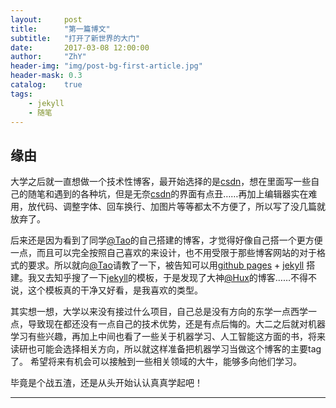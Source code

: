 ```yaml
---
layout:     post
title:      "第一篇博文"
subtitle:   "打开了新世界的大门"
date:       2017-03-08 12:00:00
author:     "ZhY"
header-img: "img/post-bg-first-article.jpg"
header-mask: 0.3
catalog:    true
tags:
    - jekyll
    - 随笔
---
```

## 缘由
大学之后就一直想做一个技术性博客，最开始选择的是[csdn][1]，想在里面写一些自己的随笔和遇到的各种坑，但是无奈[csdn][1]的界面有点丑……再加上编辑器实在难用，放代码、调整字体、回车换行、加图片等等都太不方便了，所以写了没几篇就放弃了。

后来还是因为看到了同学[@Tao][2]的自己搭建的博客，才觉得好像自己搭一个更方便一点，而且可以完全按照自己喜欢的来设计，也不用受限于那些博客网站的对于格式的要求。所以就向[@Tao][2]请教了一下，被告知可以用[github pages][3] + [jekyll][4] 搭建。我又去知乎搜了一下[jekyll][4]的模板，于是发现了大神[@Hux][5]的博客……不得不说，这个模板真的干净又好看，是我喜欢的类型。

其实想一想，大学以来没有接过什么项目，自己总是没有方向的东学一点西学一点，导致现在都还没有一点自己的技术优势，还是有点后悔的。大二之后就对机器学习有些兴趣，再加上中间也看了一些关于机器学习、人工智能这方面的书，将来读研也可能会选择相关方向，所以就这样准备把机器学习当做这个博客的主要tag了。 希望将来有机会可以接触到一些相关领域的大牛，能够多向他们学习。

毕竟是个战五渣，还是从头开始认认真真学起吧！



---

[1]: http://www.csdn.net/ "csdn.net"
[2]: http://paradisehell.org/ "ParadiseHell"
[3]: https://pages.github.com/ "GitHub Pages"
[4]: http://jekyll.com.cn/ "jekyll"
[5]: https://huangxuan.me/ "Hux Blog"
